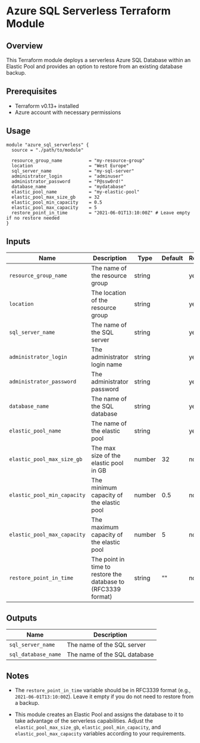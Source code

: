 
# Azure SQL Serverless Terraform Module

## Overview

This Terraform module deploys a serverless Azure SQL Database within an Elastic Pool and provides an option to restore from an existing database backup.

## Prerequisites

- Terraform v0.13+ installed
- Azure account with necessary permissions

## Usage

```hcl
module "azure_sql_serverless" {
  source = "./path/to/module"

  resource_group_name          = "my-resource-group"
  location                     = "West Europe"
  sql_server_name              = "my-sql-server"
  administrator_login          = "adminuser"
  administrator_password       = "P@ssw0rd!"
  database_name                = "mydatabase"
  elastic_pool_name            = "my-elastic-pool"
  elastic_pool_max_size_gb     = 32
  elastic_pool_min_capacity    = 0.5
  elastic_pool_max_capacity    = 5
  restore_point_in_time        = "2021-06-01T13:10:00Z" # Leave empty if no restore needed
}
```

## Inputs

| Name                        | Description                                       | Type   | Default         | Required |
|-----------------------------|---------------------------------------------------|--------|-----------------|----------|
| `resource_group_name`       | The name of the resource group                    | string |                 | yes      |
| `location`                  | The location of the resource group                | string |                 | yes      |
| `sql_server_name`           | The name of the SQL server                        | string |                 | yes      |
| `administrator_login`       | The administrator login name                      | string |                 | yes      |
| `administrator_password`    | The administrator password                        | string |                 | yes      |
| `database_name`             | The name of the SQL database                      | string |                 | yes      |
| `elastic_pool_name`         | The name of the elastic pool                      | string |                 | yes      |
| `elastic_pool_max_size_gb`  | The max size of the elastic pool in GB            | number | 32              | no       |
| `elastic_pool_min_capacity` | The minimum capacity of the elastic pool          | number | 0.5             | no       |
| `elastic_pool_max_capacity` | The maximum capacity of the elastic pool          | number | 5               | no       |
| `restore_point_in_time`     | The point in time to restore the database to (RFC3339 format) | string | ""              | no       |

## Outputs

| Name                | Description                    |
|---------------------|--------------------------------|
| `sql_server_name`   | The name of the SQL server     |
| `sql_database_name` | The name of the SQL database   |

## Notes

- The `restore_point_in_time` variable should be in RFC3339 format (e.g., `2021-06-01T13:10:00Z`). Leave it empty if you do not need to restore from a backup.

- This module creates an Elastic Pool and assigns the database to it to take advantage of the serverless capabilities. Adjust the `elastic_pool_max_size_gb`, `elastic_pool_min_capacity`, and `elastic_pool_max_capacity` variables according to your requirements.
